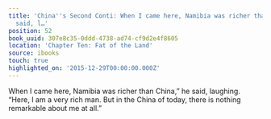 ```yaml
---
title: 'China''s Second Conti: When I came here, Namibia was richer than China,” he
  said, l…'
position: 52
book_uuid: 307e8c35-0ddd-4738-ad74-cf9d2e4f8605
location: 'Chapter Ten: Fat of the Land'
source: ibooks
touch: true
highlighted_on: '2015-12-29T00:00:00.000Z'
---
```


When I came here, Namibia was richer than China,” he said, laughing. “Here, I am a very rich man. But in the China of today, there is nothing remarkable about me at all.”